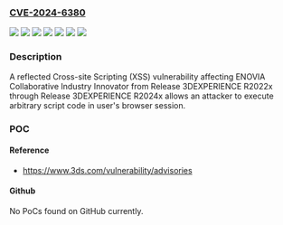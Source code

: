 ### [CVE-2024-6380](https://cve.mitre.org/cgi-bin/cvename.cgi?name=CVE-2024-6380)
![](https://img.shields.io/static/v1?label=Product&message=ENOVIA%20Collaborative%20Industry%20Innovator&color=blue)
![](https://img.shields.io/static/v1?label=Version&message=3DEXPERIENCE%20R2024x%20Golden%20&color=brightgreen)
![](https://img.shields.io/static/v1?label=Version&message=Release%203DEXPERIENCE%20R2022x%20Golden%20&color=brightgreen)
![](https://img.shields.io/static/v1?label=Version&message=Release%203DEXPERIENCE%20R2023x%20Golden%20%3C%3D%20Release%20&color=brightgreen)
![](https://img.shields.io/static/v1?label=Version&message=Release%203DEXPERIENCE%20R2023x%20Golden%20&color=brightgreen)
![](https://img.shields.io/static/v1?label=Version&message=Release%203DEXPERIENCE%20R2024x%20Golden%20&color=brightgreen)
![](https://img.shields.io/static/v1?label=Vulnerability&message=CWE-79%20Improper%20Neutralization%20of%20Input%20During%20Web%20Page%20Generation%20(XSS%20or%20'Cross-site%20Scripting')&color=brightgreen)

### Description

A reflected Cross-site Scripting (XSS) vulnerability affecting ENOVIA Collaborative Industry Innovator from Release 3DEXPERIENCE R2022x through Release 3DEXPERIENCE R2024x allows an attacker to execute arbitrary script code in user's browser session.

### POC

#### Reference
- https://www.3ds.com/vulnerability/advisories

#### Github
No PoCs found on GitHub currently.

